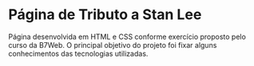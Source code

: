 # Página de Tributo a Stan Lee

Página desenvolvida em HTML e CSS conforme exercício proposto pelo curso da B7Web. O principal objetivo do projeto foi fixar alguns conhecimentos das tecnologias utilizadas.
